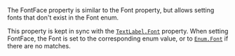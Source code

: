 The FontFace property is similar to the Font property, but allows setting
fonts that don't exist in the Font enum.

This property is kept in sync with the [`TextLabel.Font`](https://create.roblox.com/docs/reference/engine/classes/TextLabel#Font) property.
When setting FontFace, the Font is set to the corresponding enum value, or
to [`Enum.Font`](https://create.roblox.com/docs/reference/engine/enums/Font) if there are no matches.